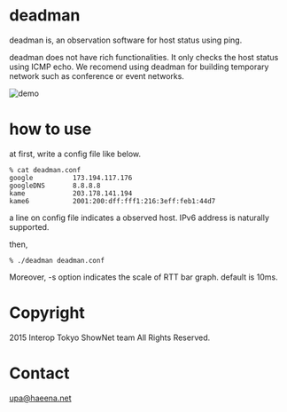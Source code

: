 deadman
=======

deadman is, an observation software for host status using ping.

deadman does not have rich functionalities. It only checks the host 
status using ICMP echo. We recomend using deadman for building temporary 
network such as conference or event networks.


![demo](https://github.com/upa/deadman/raw/pydman/img/deadman-demo.gif)

how to use
==========

at first, write a config file like below.

	% cat deadman.conf
	google          173.194.117.176
	googleDNS       8.8.8.8
	kame            203.178.141.194
	kame6           2001:200:dff:fff1:216:3eff:feb1:44d7

a line on config file indicates a observed host.
IPv6 address is naturally supported.

then,

	% ./deadman deadman.conf


Moreover, -s option indicates the scale of RTT bar graph. default is 10ms.


Copyright
=========

2015 Interop Tokyo ShowNet team All Rights Reserved.


Contact
=======

upa@haeena.net
